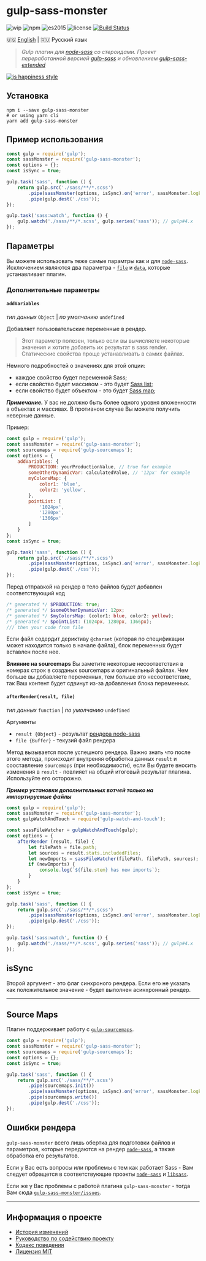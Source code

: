 # gulp-sass-monster

![wip](https://img.shields.io/badge/Status-W.I.P-red.svg)
![npm](https://img.shields.io/badge/node-6.3.1-yellow.svg)
![es2015](https://img.shields.io/badge/ECMAScript-2015_(ES6)-blue.svg)
![license](https://img.shields.io/badge/License-MIT-orange.svg)
[![Build Status](https://travis-ci.org/dutchenkoOleg/gulp-sass-monster.svg?branch=dev)](https://travis-ci.org/dutchenkoOleg/gulp-sass-monster)


:us: [English](./README.md)
|
:ru: Русский язык

> _Gulp плагин для [node-sass](https://github.com/sass/node-sass) со стероидами. Проект переработанной версией [gulp-sass](https://github.com/dlmanning/gulp-sass) и обновлением [gulp-sass-extended](https://github.com/dutchenkoOleg/gulp-sass-extended)_

[![js happiness style](https://cdn.rawgit.com/JedWatson/happiness/master/badge.svg)](https://github.com/JedWatson/happiness)

## Установка

```shell
npm i --save gulp-sass-monster
# or using yarn cli
yarn add gulp-sass-monster
```

## Пример использования

```js
const gulp = require('gulp');
const sassMonster = require('gulp-sass-monster');
const options = {};
const isSync = true;

gulp.task('sass', function () {
    return gulp.src('./sass/**/*.scss')
        .pipe(sassMonster(options, isSync).on('error', sassMonster.logError))
        .pipe(gulp.dest('./css'));
});

gulp.task('sass:watch', function () {
    gulp.watch('./sass/**/*.scss', gulp.series('sass')); // gulp#4.x
});
```

## Параметры

Вы можете использовать теже самые парамтры как и для [`node-sass`](https://github.com/sass/node-sass#options).  
Исключением являются два параметра - [`file`](https://github.com/sass/node-sass#file) и [`data`](https://github.com/sass/node-sass#data), которые устанавливает плагин.

### Дополнительные параметры

#### `addVariables`

_тип данных_ `Object`
|
_по умолчанию_ `undefined`

Добавляет пользовательские переменные в рендер.

> Этот параметр полезен, только если вы вычисляете некоторые значения и хотите добавить их результат в sass render.  
> Статические свойства проще устанавливать в самих файлах.

Немного подробностей о значениях для этой опции:

- каждое свойство будет переменной Sass;
- если свойство будет массивом - это будет [Sass list](http://sass-lang.com/documentation/file.SASS_REFERENCE.html#lists);
- если свойство будет объектом - это будет [Sass map](http://sass-lang.com/documentation/file.SASS_REFERENCE.html#maps);

___Примечание.___ У вас не должно быть более одного уровня вложенности в объектах и массивах. В противном случае Вы можете получить неверные данные.

Пример:

```js
const gulp = require('gulp');
const sassMonster = require('gulp-sass-monster');
const sourcemaps = require('gulp-sourcemaps');
const options = {
    addVariables: {
        PRODUCTION: yourProductionValue, // true for example
        someOtherDynamicVar: calculatedValue, // '12px' for example 
        myColorsMap: {
            color1: 'blue',
            color2: 'yellow',
        },
        pointList: [
            '1024px',
            '1280px',
            '1366px'
        ]
    }
};
const isSync = true;

gulp.task('sass', function () {
    return gulp.src('./sass/**/*.scss')
        .pipe(sassMonster(options, isSync).on('error', sassMonster.logError))
        .pipe(gulp.dest('./css'));
});
```

Перед отправкой на рендер в тело файлов будет добавлен соответствующий код

```scss
/* generated */ $PRODUCTION: true;
/* generated */ $someOtherDynamicVar: 12px;
/* generated */ $myColorsMap: (color1: blue, color2: yellow);
/* generated */ $pointList: (1024px, 1280px, 1366px);
/// then your code from file 
```

Если файл содердит дериктиву `@charset` (которая по спецификации может находится только в начале файла), блок переменных будет вставлен после нее.

__Влияние на sourcemaps__  Вы заметите некоторые несоответствия в номерах строк в созданых sourcemaps и оригинальный файлах. Чем больше вы добавляете переменных, тем больше это несоответствие, так Ваш контент будет сдвинут из-за добавления блока переменных.

#### `afterRender(result, file)`

_тип данных_ `function`
|
_по умолчанию_ `undefined`

Аргументы

- `result {Object}` - результат [рендера node-sass](https://github.com/sass/node-sass#result-object)
- `file {Buffer}` - текузий файл рендера

Метод вызывается после успешного рендера. Важно знать что после этого метода, происходит внутреняя обработка данных `result` и сооставление `sourcemaps` (при необходимости), если Вы будете вносить изменения в  `result` - повлияет на общий итоговый результат плагина. Используйте его осторожно.

___Пример установки дополнительных вотчей только на импортируемые файлы___

```js
const gulp = require('gulp');
const sassMonster = require('gulp-sass-monster');
const gulpWatchAndTouch = require('gulp-watch-and-touch');

const sassFileWatcher = gulpWatchAndTouch(gulp);
const options = {
    afterRender (result, file) {
        let filePath = file.path;
        let sources = result.stats.includedFiles;
        let newImports = sassFileWatcher(filePath, filePath, sources);
        if (newImports) {
            console.log(`${file.stem} has new imports`);
        }
    }
};
const isSync = true;

gulp.task('sass', function () {
    return gulp.src('./sass/**/*.scss')
        .pipe(sassMonster(options, isSync).on('error', sassMonster.logError))
        .pipe(gulp.dest('./css'));
});

gulp.task('sass:watch', function () {
    gulp.watch('./sass/**/*.scss', gulp.series('sass')); // gulp#4.x
});
```

## isSync

Второй аргумент - это флаг синхроного рендера. Если его не указать как положительное значение - будет выполнен асинхронный рендер.

---

## Source Maps

Плагин поддерживает работу с [`gulp-sourcemaps`](https://github.com/gulp-sourcemaps/gulp-sourcemaps).

```js
const gulp = require('gulp');
const sassMonster = require('gulp-sass-monster');
const sourcemaps = require('gulp-sourcemaps');
const options = {};
const isSync = true;

gulp.task('sass', function () {
    return gulp.src('./sass/**/*.scss')
        .pipe(sourcemaps.init())
        .pipe(sassMonster(options, isSync).on('error', sassMonster.logError))
        .pipe(sourcemaps.write())
        .pipe(gulp.dest('./css'));
});
```

## Ошибки рендера

`gulp-sass-monster` всего лишь обертка для подготовки файлов и параметров, которые передаются на рендер [`node-sass`](https://github.com/sass/node-sass), а также обработка его результатов.

Если у Вас есть вопросы или проблемы с тем как работает Sass - Вам следует обращется в соответствующие проэкты [`node-sass`](https://github.com/sass/node-sass) и [`libsass`](https://github.com/sass/libsass).

Если же у Вас проблемы с работой плагина `gulp-sass-monster` - тогда Вам сюда [`gulp-sass-monster/issues`](https://github.com/dutchenkoOleg/gulp-sass-monster/issues).

---

## Информация о проекте

* [История изменений](./CHANGELOG-RU.md)
* [Руководство по содействию проекту](./CONTRIBUTING-RU.md)
* [Кодекс поведения](./CODE_OF_CONDUCT-RU.md)
* [Лицензия MIT](./LICENSE)
